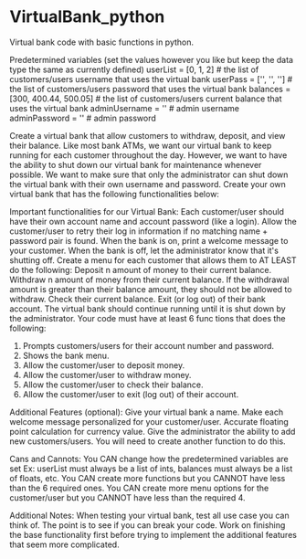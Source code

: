 # VirtualBank_python
Virtual bank code with basic functions in python.

Predetermined variables (set the values however you like but keep the data type the same as currently defined)
userList = [0, 1, 2]                # the list of customers/users username that uses the virtual bank
userPass = ['', '', '']             # the list of customers/users password that uses the virtual bank
balances = [300, 400.44, 500.05]    # the list of customers/users current balance that uses the virtual bank
adminUsername = ''                  # admin username
adminPassword = ''                  # admin password

Create a virtual bank that allow customers to withdraw, deposit, and view their balance.
Like most bank ATMs, we want our virtual bank to keep running for each customer throughout the day.
However, we want to have the ability to shut down our virtual bank for maintenance whenever possible.
We want to make sure that only the administrator can shut down the virtual bank with their own username and password.
Create your own virtual bank that has the following functionalities below:

Important functionalities for our Virtual Bank:
Each customer/user should have their own account name and account password (like a login).
Allow the customer/user to retry their log in information if no matching name + password pair is found.
When the bank is on, print a welcome message to your customer.
When the bank is off, let the administrator know that it's shutting off.
Create a menu for each customer that allows them to AT LEAST do the following:
Deposit n amount of money to their current balance.
Withdraw n amount of money from their current balance.
If the withdrawal amount is greater than their balance amount, they should not be allowed to withdraw.
Check their current balance.
Exit (or log out) of their bank account.
The virtual bank should continue running until it is shut down by the administrator.
Your code must have at least 6 func tions that does the following:
1. Prompts customers/users for their account number and password.
2. Shows the bank menu.
3. Allow the customer/user to deposit money.
4. Allow the customer/user to withdraw money.
5. Allow the customer/user to check their balance.
6. Allow the customer/user to exit (log out) of their account.

Additional Features (optional):
Give your virtual bank a name.
Make each welcome message personalized for your customer/user.
Accurate floating point calculation for currency value.
Give the administrator the ability to add new customers/users.
You will need to create another function to do this.

Cans and Cannots:
You CAN change how the predetermined variables are set 
Ex: userList must always be a list of ints, balances must always be a list of floats, etc.
You CAN create more functions but you CANNOT have less than the 6 required ones.
You CAN create more menu options for the customer/user but you CANNOT have less than the required 4.

Additional Notes:
When testing your virtual bank, test all use case you can think of.
The point is to see if you can break your code.
Work on finishing the base functionality first before trying to implement the additional features that seem
more complicated.
